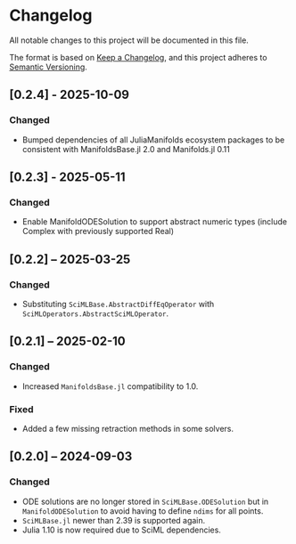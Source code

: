# Changelog

All notable changes to this project will be documented in this file.

The format is based on [Keep a Changelog](https://keepachangelog.com/en/1.0.0/),
and this project adheres to [Semantic Versioning](https://semver.org/spec/v2.0.0.html).

## [0.2.4] - 2025-10-09

### Changed

* Bumped dependencies of all JuliaManifolds ecosystem packages to be consistent with ManifoldsBase.jl 2.0 and Manifolds.jl 0.11

## [0.2.3] - 2025-05-11

### Changed

* Enable ManifoldODESolution to support abstract numeric types (include Complex with previously supported Real)

## [0.2.2] – 2025-03-25

### Changed

* Substituting `SciMLBase.AbstractDiffEqOperator` with `SciMLOperators.AbstractSciMLOperator`.

## [0.2.1] – 2025-02-10

### Changed

* Increased `ManifoldsBase.jl` compatibility to 1.0.

### Fixed

* Added a few missing retraction methods in some solvers.

## [0.2.0] – 2024-09-03

### Changed

* ODE solutions are no longer stored in `SciMLBase.ODESolution` but in `ManifoldODESolution` to avoid having to define `ndims` for all points.
* `SciMLBase.jl` newer than 2.39 is supported again.
* Julia 1.10 is now required due to SciML dependencies.
